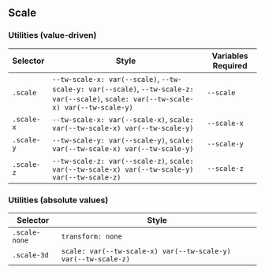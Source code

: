 ## Scale

### Utilities (value-driven)

| Selector   | Style                                                                                                                                  | Variables Required |
| ---------- | -------------------------------------------------------------------------------------------------------------------------------------- | ------------------ |
| `.scale`   | `--tw-scale-x: var(--scale)`, `--tw-scale-y: var(--scale)`, `--tw-scale-z: var(--scale)`, `scale: var(--tw-scale-x) var(--tw-scale-y)` | `--scale`          |
| `.scale-x` | `--tw-scale-x: var(--scale-x)`, `scale: var(--tw-scale-x) var(--tw-scale-y)`                                                           | `--scale-x`        |
| `.scale-y` | `--tw-scale-y: var(--scale-y)`, `scale: var(--tw-scale-x) var(--tw-scale-y)`                                                           | `--scale-y`        |
| `.scale-z` | `--tw-scale-z: var(--scale-z)`, `scale: var(--tw-scale-x) var(--tw-scale-y) var(--tw-scale-z)`                                         | `--scale-z`        |

### Utilities (absolute values)

| Selector      | Style                                                          |
| ------------- | -------------------------------------------------------------- |
| `.scale-none` | `transform: none`                                              |
| `.scale-3d`   | `scale: var(--tw-scale-x) var(--tw-scale-y) var(--tw-scale-z)` |
